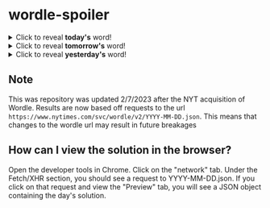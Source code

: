 # wordle-spoiler

<details>
  <summary>Click to reveal <b>today's</b> word!</summary>
  <br>
  <b> meter </b>
</details>

<details>
  <summary>Click to reveal <b>tomorrow's</b> word!</summary>
  <br>
  <b> delay </b>
</details>

<details>
  <summary>Click to reveal <b>yesterday's</b> word!</summary>
  <br>
  <b> lanky </b>
</details>

## Note
This was repository was updated 2/7/2023 after the NYT acquisition of Wordle. Results are now based off requests to the url `https://www.nytimes.com/svc/wordle/v2/YYYY-MM-DD.json`. This means that changes to the wordle url may result in future breakages

## How can I view the solution in the browser?
Open the developer tools in Chrome. Click on the "network" tab. Under the Fetch/XHR section, you should see a request to YYYY-MM-DD.json. If you click on that request and view the "Preview" tab, you will see a JSON object containing the day's solution.